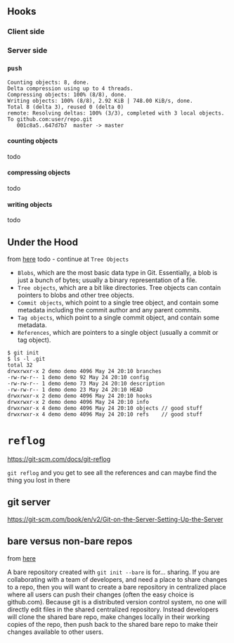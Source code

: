 ## Hooks

### Client side


### Server side



### `push`

```shell
Counting objects: 8, done.
Delta compression using up to 4 threads.
Compressing objects: 100% (8/8), done.
Writing objects: 100% (8/8), 2.92 KiB | 748.00 KiB/s, done.
Total 8 (delta 3), reused 0 (delta 0)
remote: Resolving deltas: 100% (3/3), completed with 3 local objects.
To github.com:user/repo.git
   001c8a5..647d7b7  master -> master
```

#### counting objects
todo
#### compressing objects
todo
#### writing objects
todo

## Under the Hood
from [here](https://wildlyinaccurate.com/a-hackers-guide-to-git/)
todo - continue at `Tree Objects`

* `Blobs`, which are the most basic data type in Git. Essentially, a blob is just a bunch of bytes; usually a binary representation of a file.
* `Tree objects`, which are a bit like directories. Tree objects can contain pointers to blobs and other tree objects.
* `Commit objects`, which point to a single tree object, and contain some metadata including the commit author and any parent commits.
* `Tag objects`, which point to a single commit object, and contain some metadata.
* `References`, which are pointers to a single object (usually a commit or tag object).

```shell
$ git init
$ ls -l .git
total 32
drwxrwxr-x 2 demo demo 4096 May 24 20:10 branches
-rw-rw-r-- 1 demo demo 92 May 24 20:10 config
-rw-rw-r-- 1 demo demo 73 May 24 20:10 description
-rw-rw-r-- 1 demo demo 23 May 24 20:10 HEAD
drwxrwxr-x 2 demo demo 4096 May 24 20:10 hooks
drwxrwxr-x 2 demo demo 4096 May 24 20:10 info
drwxrwxr-x 4 demo demo 4096 May 24 20:10 objects // good stuff
drwxrwxr-x 4 demo demo 4096 May 24 20:10 refs    // good stuff
```

# `reflog`

https://git-scm.com/docs/git-reflog

`git reflog` and you get to see all the references and can maybe find the thing
you lost in there

## git server
https://git-scm.com/book/en/v2/Git-on-the-Server-Setting-Up-the-Server

## bare versus non-bare repos
from [here](http://www.saintsjd.com/2011/01/what-is-a-bare-git-repository/)

A bare repository created with `git init --bare` is for… sharing. If you are
collaborating with a team of developers, and need a place to share changes to a
repo, then you will want to create a bare repository in centralized place where
all users can push their changes (often the easy choice is github.com). Because
git is a distributed version control system, no one will directly edit files in
the shared centralized repository. Instead developers will clone the shared bare
repo, make changes locally in their working copies of the repo, then push back
to the shared bare repo to make their changes available to other users.

